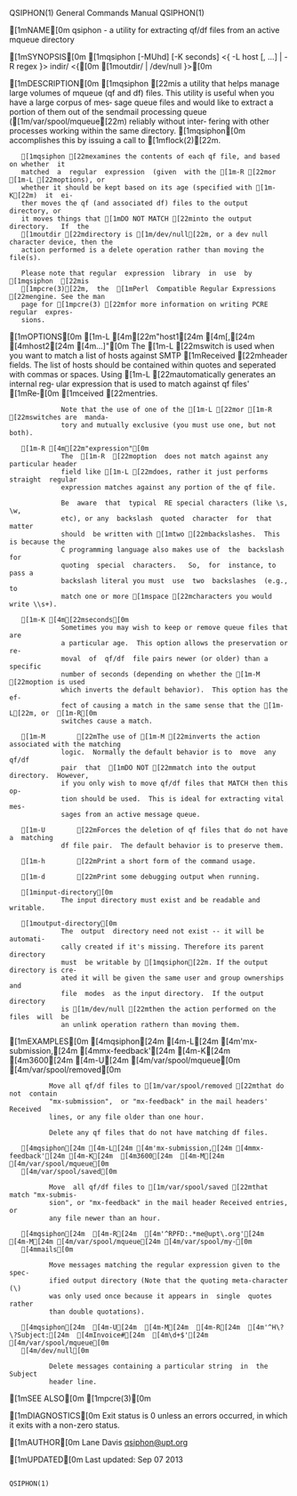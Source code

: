 QSIPHON(1)                  General Commands Manual                 QSIPHON(1)



[1mNAME[0m
       qsiphon  -  a  utility for extracting qf/df files from an active mqueue
       directory

[1mSYNOPSIS[0m
       [1mqsiphon [-MUhd] [-K seconds] <{ -L host [, ...] | -R regex }> indir/ <{[0m
       [1moutdir/ | /dev/null }>[0m


[1mDESCRIPTION[0m
       [1mqsiphon  [22mis a utility that helps manage large volumes of mqueue (qf and
       df) files. This utility is useful when you have a large corpus of  mes‐
       sage queue files and would like to extract a portion of them out of the
       sendmail processing queue ([1m/var/spool/mqueue[22m) reliably  without  inter‐
       fering with other processes working within the same directory.  [1mqsiphon[0m
       accomplishes this by issuing a call to [1mflock(2)[22m.

       [1mqsiphon [22mexamines the contents of each qf file, and based on whether  it
       matched  a  regular  expression  (given  with the [1m-R [22mor [1m-L [22moptions), or
       whether it should be kept based on its age (specified with [1m-K[22m)  it  ei‐
       ther moves the qf (and associated df) files to the output directory, or
       it moves things that [1mDO NOT MATCH [22minto the output  directory.   If  the
       [1moutdir [22mdirectory is [1m/dev/null[22m, or a dev null character device, then the
       action performed is a delete operation rather than moving the file(s).

       Please note that regular  expression  library  in  use  by  [1mqsiphon  [22mis
       [1mpcre(3)[22m,  the  [1mPerl  Compatible Regular Expressions [22mengine. See the man
       page for [1mpcre(3) [22mfor more information on writing PCRE  regular  expres‐
       sions.


[1mOPTIONS[0m
       [1m-L [4m[22m"host1[24m [4m[,[24m [4mhost2[24m [4m...]"[0m
                 The  [1m-L [22mswitch is used when you want to match a list of hosts
                 against SMTP [1mReceived  [22mheader  fields.   The  list  of  hosts
                 should  be  contained within quotes and seperated with commas
                 or spaces.  Using [1m-L [22mautomatically generates an internal reg‐
                 ular  expression  that is used to match against qf files' [1mRe‐[0m
                 [1mceived [22mentries.

                 Note that the use of one of the [1m-L [22mor [1m-R [22mswitches are  manda‐
                 tory and mutually exclusive (you must use one, but not both).

       [1m-R [4m[22m"expression"[0m
                 The  [1m-R  [22moption  does not match against any particular header
                 field like [1m-L [22mdoes, rather it just performs straight  regular
                 expression matches against any portion of the qf file.

                 Be  aware  that  typical  RE special characters (like \s, \w,
                 etc), or any  backslash  quoted  character  for  that  matter
                 should  be written with [1mtwo [22mbackslashes.  This is because the
                 C programming language also makes use of  the  backslash  for
                 quoting  special  characters.   So,  for  instance, to pass a
                 backslash literal you must  use  two  backslashes  (e.g.,  to
                 match one or more [1mspace [22mcharacters you would write \\s+).

       [1m-K [4m[22mseconds[0m
                 Sometimes you may wish to keep or remove queue files that are
                 a particular age.  This option allows the preservation or re‐
                 moval  of  qf/df  file pairs newer (or older) than a specific
                 number of seconds (depending on whether the [1m-M [22moption is used
                 which inverts the default behavior).  This option has the ef‐
                 fect of causing a match in the same sense that the [1m-L[22m, or  [1m-R[0m
                 switches cause a match.

       [1m-M        [22mThe use of [1m-M [22minverts the action associated with the matching
                 logic.  Normally the default behavior is to  move  any  qf/df
                 pair  that  [1mDO NOT [22mmatch into the output directory.  However,
                 if you only wish to move qf/df files that MATCH then this op‐
                 tion should be used.  This is ideal for extracting vital mes‐
                 sages from an active message queue.

       [1m-U        [22mForces the deletion of qf files that do not have  a  matching
                 df file pair.  The default behavior is to preserve them.

       [1m-h        [22mPrint a short form of the command usage.

       [1m-d        [22mPrint some debugging output when running.

       [1minput-directory[0m
                 The input directory must exist and be readable and writable.

       [1moutput-directory[0m
                 The  output  directory need not exist -- it will be automati‐
                 cally created if it's missing. Therefore its parent directory
                 must  be writable by [1mqsiphon[22m. If the output directory is cre‐
                 ated it will be given the same user and group ownerships  and
                 file  modes  as the input directory.  If the output directory
                 is [1m/dev/null [22mthen the action performed on the files  will  be
                 an unlink operation rathern than moving them.


[1mEXAMPLES[0m
       [4mqsiphon[24m  [4m-L[24m  [4m'mx-submission,[24m  [4mmx-feedback'[24m [4m-K[24m [4m3600[24m [4m-U[24m [4m/var/spool/mqueue[0m
       [4m/var/spool/removed[0m

              Move all qf/df files to [1m/var/spool/removed [22mthat do  not  contain
              "mx-submission",  or "mx-feedback" in the mail headers' Received
              lines, or any file older than one hour.

              Delete any qf files that do not have matching df files.

       [4mqsiphon[24m [4m-L[24m [4m'mx-submission,[24m [4mmx-feedback'[24m [4m-K[24m  [4m3600[24m  [4m-M[24m  [4m/var/spool/mqueue[0m
       [4m/var/spool/saved[0m

              Move  all qf/df files to [1m/var/spool/saved [22mthat match "mx-submis‐
              sion", or "mx-feedback" in the mail header Received entries,  or
              any file newer than an hour.

       [4mqsiphon[24m  [4m-R[24m  [4m'^RPFD:.*me@upt\.org'[24m  [4m-M[24m [4m/var/spool/mqueue[24m [4m/var/spool/my-[0m
       [4mmails[0m

              Move messages matching the regular expression given to the spec‐
              ified output directory (Note that the quoting meta-character (\)
              was only used once because it appears in  single  quotes  rather
              than double quotations).

       [4mqsiphon[24m  [4m-U[24m  [4m-M[24m  [4m-R[24m  [4m'^H\?\?Subject:[24m  [4mInvoice#[24m  [4m\d+$'[24m [4m/var/spool/mqueue[0m
       [4m/dev/null[0m

              Delete messages containing a particular string  in  the  Subject
              header line.

[1mSEE ALSO[0m
       [1mpcre(3)[0m

[1mDIAGNOSTICS[0m
       Exit  status  is  0 unless an errors occurred, in which it exits with a
       non-zero status.

[1mAUTHOR[0m
       Lane Davis <qsiphon@upt.org>

[1mUPDATED[0m
       Last updated: Sep 07 2013



                                                                    QSIPHON(1)
